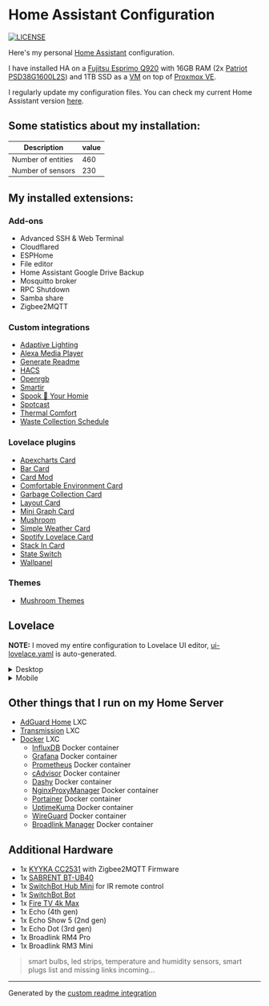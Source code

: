 # Home Assistant Configuration
[![LICENSE](https://img.shields.io/badge/license-MIT-gold.svg)](LICENSE)

Here's my personal [Home Assistant](https://home-assistant.io/) configuration.

I have installed HA on a [Fujitsu Esprimo Q920](https://www.amazon.it/gp/product/B0854LM164) with 16GB RAM (2x [Patriot PSD38G1600L2S](https://www.amazon.it/gp/product/B009WIW9GE)) and 1TB SSD as a [VM](https://community.home-assistant.io/t/home-assistant-os-installation-on-proxmox-ve-7-tutorial/335964) on top of [Proxmox VE](https://www.proxmox.com/en/proxmox-ve).

I regularly update my configuration files. You can check my current Home Assistant version [here](.HA_VERSION).


## Some statistics about my installation:

Description | value
-- | --
Number of entities | 460
Number of sensors | 230


## My installed extensions:

### Add-ons
- Advanced SSH & Web Terminal
- Cloudflared
- ESPHome
- File editor
- Home Assistant Google Drive Backup
- Mosquitto broker
- RPC Shutdown
- Samba share
- Zigbee2MQTT

### Custom integrations
- [Adaptive Lighting](https://github.com/basnijholt/adaptive-lighting)
- [Alexa Media Player](https://github.com/alandtse/alexa_media_player)
- [Generate Readme](https://github.com/custom-components/readme)
- [HACS](https://github.com/hacs/integration)
- [Openrgb](https://github.com/koying/openrgb_ha)
- [Smartir](https://github.com/smartHomeHub/SmartIR)
- [Spook 👻 Your Homie](https://github.com/frenck/spook)
- [Spotcast](https://github.com/fondberg/spotcast)
- [Thermal Comfort](https://github.com/dolezsa/thermal_comfort)
- [Waste Collection Schedule](https://github.com/mampfes/hacs_waste_collection_schedule)

### Lovelace plugins
- [Apexcharts Card](https://github.com/RomRider/apexcharts-card)
- [Bar Card](https://github.com/custom-cards/bar-card)
- [Card Mod](https://github.com/thomasloven/lovelace-card-mod)
- [Comfortable Environment Card](https://github.com/argaar/comfortable-environment-card)
- [Garbage Collection Card](https://github.com/amaximus/garbage-collection-card)
- [Layout Card](https://github.com/thomasloven/lovelace-layout-card)
- [Mini Graph Card](https://github.com/kalkih/mini-graph-card)
- [Mushroom](https://github.com/piitaya/lovelace-mushroom)
- [Simple Weather Card](https://github.com/kalkih/simple-weather-card)
- [Spotify Lovelace Card](https://github.com/custom-cards/spotify-card)
- [Stack In Card](https://github.com/custom-cards/stack-in-card)
- [State Switch](https://github.com/thomasloven/lovelace-state-switch)
- [Wallpanel](https://github.com/j-a-n/lovelace-wallpanel)

### Themes
- [Mushroom Themes](https://github.com/piitaya/lovelace-mushroom-themes)


## Lovelace
**NOTE:** I moved my entire configuration to Lovelace UI editor, [ui-lovelace.yaml](ui-lovelace.yaml) is auto-generated.

<details>
  <summary>Desktop</summary>
    <img src="docs/images/desktop/home.png" alt="Home"/>
    <img src="docs/images/desktop/livingroom.png" alt="Livingroom"/>
    <img src="docs/images/desktop/bedroom.png" alt="Bedroom"/>
    <img src="docs/images/desktop/kitchen.png" alt="Kitchen"/>
    <img src="docs/images/desktop/home_lab.png" alt="Home Lab"/>
    <img src="docs/images/desktop/entrance.png" alt="Entrance"/>
    <img src="docs/images/desktop/bathroom.png" alt="Bathroom"/>
</details>

<details>
  <summary>Mobile</summary>
    <img src="docs/images/mobile/home.jpg" alt="Home"/>
    <img src="docs/images/mobile/livingroom.jpg" alt="Livingroom"/>
    <img src="docs/images/mobile/bedroom.jpg" alt="Bedroom"/>
    <img src="docs/images/mobile/kitchen.jpg" alt="Kitchen"/>
    <img src="docs/images/mobile/home_lab.jpg" alt="Home Lab"/>
    <img src="docs/images/mobile/entrance.jpg" alt="Entrance"/>
    <img src="docs/images/mobile/bathroom.jpg" alt="Bathroom"/>
</details>


## Other things that I run on my Home Server
- [AdGuard Home](https://adguard.com/en/adguard-home/overview.html) LXC
- [Transmission](https://transmissionbt.com/) LXC
- [Docker](https://www.docker.com/) LXC
  - [InfluxDB](https://www.influxdata.com/) Docker container
  - [Grafana](https://grafana.com/) Docker container
  - [Prometheus](https://prometheus.io/) Docker container
  - [cAdvisor](https://github.com/google/cadvisor) Docker container
  - [Dashy](https://dashy.to/) Docker container
  - [NginxProxyManager](https://nginxproxymanager.com/) Docker container
  - [Portainer](https://portainer.io/) Docker container
  - [UptimeKuma](https://github.com/louislam/uptime-kuma) Docker container
  - [WireGuard](https://www.wireguard.com/) Docker container
  - [Broadlink Manager](https://github.com/t0mer/broadlinkmanager-docker) Docker container

## Additional Hardware
- 1x [KYYKA CC2531](https://www.amazon.it/gp/product/B08Q7NPSRX) with Zigbee2MQTT Firmware
- 1x [SABRENT BT-UB40](https://www.amazon.it/dp/B06XHY5VXF)
- 1x [SwitchBot Hub Mini](https://www.switch-bot.com/products/switchbot-hub-mini) for IR remote control
- 1x [SwitchBot Bot](https://www.switch-bot.com/pages/switchbot-bot)
- 1x [Fire TV 4k Max](https://www.amazon.it/dp/B08MT4MY9J)
- 1x Echo (4th gen)
- 1x Echo Show 5 (2nd gen)
- 1x Echo Dot (3rd gen)
- 1x Broadlink RM4 Pro
- 1x Broadlink RM3 Mini

> smart bulbs, led strips, temperature and humidity sensors, smart plugs list and missing links incoming...

***

Generated by the [custom readme integration](https://github.com/custom-components/readme)